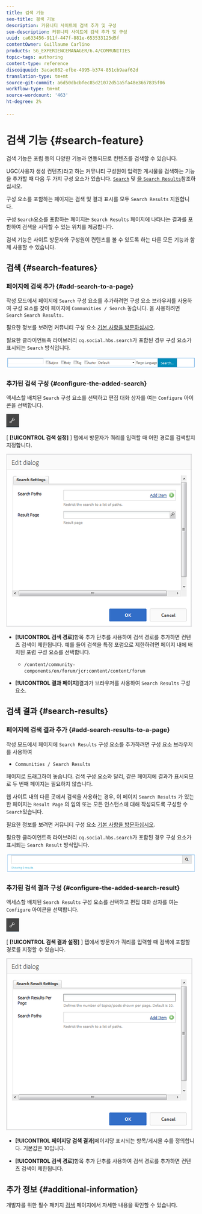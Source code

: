 ```yaml
---
title: 검색 기능
seo-title: 검색 기능
description: 커뮤니티 사이트에 검색 추가 및 구성
seo-description: 커뮤니티 사이트에 검색 추가 및 구성
uuid: ca633456-911f-447f-881e-653533125d5f
contentOwner: Guillaume Carlino
products: SG_EXPERIENCEMANAGER/6.4/COMMUNITIES
topic-tags: authoring
content-type: reference
discoiquuid: 3acac082-efbe-4995-b374-851cb9aaf62d
translation-type: tm+mt
source-git-commit: a6d50dbcbfec85d21072d51a5fa48e3667835f06
workflow-type: tm+mt
source-wordcount: '463'
ht-degree: 2%

---
```



# 검색 기능 {#search-feature}

검색 기능은 포럼 등의 다양한 기능과 연동되므로 컨텐츠를 검색할 수 있습니다.

UGC(사용자 생성 컨텐츠)라고 하는 커뮤니티 구성원이 입력한 게시물을 검색하는 기능을 추가할 때 다음 두 가지 구성 요소가 있습니다. [ `Search`](#search-features) 및 [ 을 `Search Results`](#search-results)참조하십시오.

구성 요소를 포함하는 페이지는 검색 및 결과 표시를 모두 `Search Results` 지원합니다.

구성 `Search`요소를 포함하는 페이지는 `Search Results` 페이지에 나타나는 결과를 포함하여 검색을 시작할 수 있는 위치를 제공합니다.

검색 기능은 사이트 방문자와 구성원이 컨텐츠를 볼 수 있도록 하는 다른 모든 기능과 함께 사용할 수 있습니다.

## 검색 {#search-features}

### 페이지에 검색 추가 {#add-search-to-a-page}

작성 모드에서 페이지에 `Search` 구성 요소를 추가하려면 구성 요소 브라우저를 사용하여 구성 요소를 찾아 페이지에 `Communities / Search` 놓습니다. 을 사용하려면 `Search` `Search Results.`

필요한 정보를 보려면 커뮤니티 구성 요소 [기본 사항을 방문하십시오](basics.md).

필요한 클라이언트측 라이브러리 `cq.social.hbs.search`가 포함된 경우 구성 요소가 표시되는 `Search` 방식입니다.

![chlimage_1-373](assets/chlimage_1-373.png)

### 추가된 검색 구성 {#configure-the-added-search}

액세스할 배치된 `Search` 구성 요소를 선택하고 편집 대화 상자를 여는 `Configure` 아이콘을 선택합니다.

![chlimage_1-374](assets/chlimage_1-374.png)

[ **[!UICONTROL 검색 설정]** ] 탭에서 방문자가 쿼리를 입력할 때 어떤 경로를 검색할지 지정합니다.

![chlimage_1-375](assets/chlimage_1-375.png)

* **[!UICONTROL 검색 경로]**&#x200B;항목 추가 단추를 사용하여 검색 경로를 추가하면 컨텐츠 검색이 제한됩니다. 예를 들어 검색을 특정 포럼으로 제한하려면 페이지 내에 배치된 포럼 구성 요소를 선택합니다.

   * `/content/community-components/en/forum/jcr:content/content/forum`

* **[!UICONTROL 결과 페이지]**&#x200B;결과가 브라우저를 사용하여 
`Search Results` 구성 요소.

## 검색 결과 {#search-results}

### 페이지에 검색 결과 추가 {#add-search-results-to-a-page}

작성 모드에서 페이지에 `Search Results` 구성 요소를 추가하려면 구성 요소 브라우저를 사용하여

* `Communities / Search Results`

페이지로 드래그하여 놓습니다. 검색 구성 요소와 달리, 같은 페이지에 결과가 표시되므로 두 번째 페이지는 필요하지 않습니다.

웹 사이트 내의 다른 곳에서 검색을 사용하는 경우, 이 페이지 `Search Results` 가 있는 한 페이지는 `Result Page` 의 임의 또는 모든 인스턴스에 대해 작성되도록 구성할 수 `Search`있습니다.

필요한 정보를 보려면 커뮤니티 구성 요소 [기본 사항을 방문하십시오](basics.md).

필요한 클라이언트측 라이브러리 `cq.social.hbs.search`가 포함된 경우 구성 요소가 표시되는 `Search Result` 방식입니다.

![chlimage_1-376](assets/chlimage_1-376.png)

### 추가된 검색 결과 구성 {#configure-the-added-search-result}

액세스할 배치된 `Search Results` 구성 요소를 선택하고 편집 대화 상자를 여는 `Configure` 아이콘을 선택합니다.

![chlimage_1-377](assets/chlimage_1-377.png)

[ **[!UICONTROL 검색 결과 설정]** ] 탭에서 방문자가 쿼리를 입력할 때 검색에 포함할 경로를 지정할 수 있습니다.

![chlimage_1-378](assets/chlimage_1-378.png)

* **[!UICONTROL 페이지당 검색 결과]**&#x200B;페이지당 표시되는 항목/게시물 수를 정의합니다. 기본값은 10입니다.

* **[!UICONTROL 검색 경로]**&#x200B;항목 추가 단추를 사용하여 검색 경로를 추가하면 컨텐츠 검색이 제한됩니다.

## 추가 정보 {#additional-information}

개발자를 위한 필수 패키지 [검색](search-implementation.md) 페이지에서 자세한 내용을 확인할 수 있습니다.
